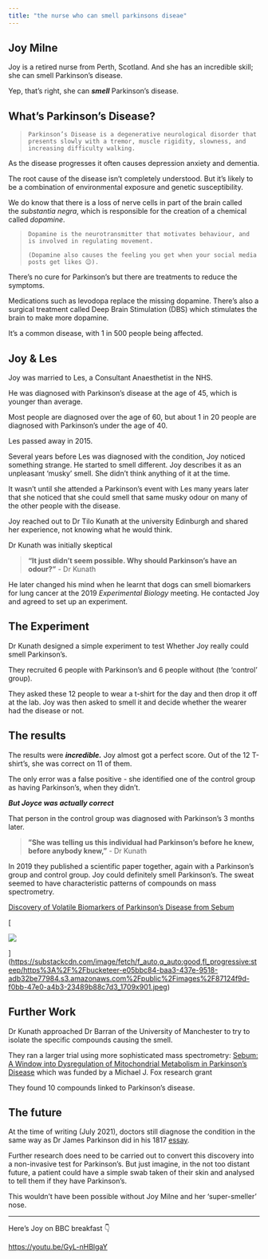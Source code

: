 ```yaml
---
title: "the nurse who can smell parkinsons diseae"
---
```


## Joy Milne

Joy is a retired nurse from Perth, Scotland. And she has an incredible skill; she can smell Parkinson’s disease. 

Yep, that’s right, she can _**smell**_ Parkinson’s disease. 

## What’s Parkinson’s Disease?

> ```
> Parkinson’s Disease is a degenerative neurological disorder that presents slowly with a tremor, muscle rigidity, slowness, and increasing difficulty walking.  
> ```

As the disease progresses it often causes depression anxiety and dementia.

The root cause of the disease isn’t completely understood. But it’s likely to be a combination of environmental exposure and genetic susceptibility. 

We do know that there is a loss of nerve cells in part of the brain called the _substantia negra_, which is responsible for the creation of a chemical called _dopamine_.

> ```
> Dopamine is the neurotransmitter that motivates behaviour, and is involved in regulating movement. 
> 
> (Dopamine also causes the feeling you get when your social media posts get likes 😉). 
> ```

There’s no cure for Parkinson’s but there are treatments to reduce the symptoms. 

Medications such as levodopa replace the missing dopamine. There’s also a surgical treatment called Deep Brain Stimulation (DBS) which stimulates the brain to make more dopamine.

It’s a common disease, with 1 in 500 people being affected.

## Joy & Les

Joy was married to Les, a Consultant Anaesthetist in the NHS. 

He was diagnosed with Parkinson’s disease at the age of 45, which is younger than average.

Most people are diagnosed over the age of 60, but about 1 in 20 people are diagnosed with Parkinson’s under the age of 40.

Les passed away in 2015.

Several years before Les was diagnosed with the condition, Joy noticed something strange. He started to smell different. Joy describes it as an unpleasant ‘musky’ smell. She didn’t think anything of it at the time. 

It wasn’t until she attended a Parkinson’s event with Les many years later that she noticed that she could smell that same musky odour on many of the other people with the disease.

Joy reached out to Dr Tilo Kunath at the university Edinburgh and shared her experience, not knowing what he would think. 

Dr Kunath was initially skeptical 

> **“It just didn’t seem possible. Why should Parkinson’s have an odour?”** - Dr Kunath 

He later changed his mind when he learnt that dogs can smell biomarkers for lung cancer at the 2019 _Experimental Biology_ meeting. He contacted Joy and agreed to set up an experiment.

## The Experiment

Dr Kunath designed a simple experiment to test Whether Joy really could smell Parkinson’s. 

They recruited 6 people with Parkinson’s and 6 people without (the ‘control’ group). 

They asked these 12 people to wear a t-shirt for the day and then drop it off at the lab. Joy was then asked to smell it and decide whether the wearer had the disease or not.

## The results

The results were _**incredible.**_ Joy almost got a perfect score. Out of the 12 T-shirt’s, she was correct on 11 of them. 

The only error was a false positive - she identified one of the control group as having Parkinson’s, when they didn’t. 

_**But Joyce was actually correct**_

That person in the control group was diagnosed with Parkinson’s 3 months later.

> **”She was telling us this individual had Parkinson’s before he knew, before anybody knew,”** - Dr Kunath

In 2019 they published a scientific paper together, again with a Parkinson’s group and control group. Joy could definitely smell Parkinson’s. The sweat seemed to have characteristic patterns of compounds on mass spectrometry. 

[Discovery of Volatile Biomarkers of Parkinson’s Disease from Sebum](https://pubs.acs.org/doi/full/10.1021/acscentsci.8b00879)

[

![](https://substackcdn.com/image/fetch/w_1456,c_limit,f_auto,q_auto:good,fl_progressive:steep/https%3A%2F%2Fbucketeer-e05bbc84-baa3-437e-9518-adb32be77984.s3.amazonaws.com%2Fpublic%2Fimages%2F87124f9d-f0bb-47e0-a4b3-23489b88c7d3_1709x901.jpeg)



](https://substackcdn.com/image/fetch/f_auto,q_auto:good,fl_progressive:steep/https%3A%2F%2Fbucketeer-e05bbc84-baa3-437e-9518-adb32be77984.s3.amazonaws.com%2Fpublic%2Fimages%2F87124f9d-f0bb-47e0-a4b3-23489b88c7d3_1709x901.jpeg)

## Further Work

Dr Kunath approached Dr Barran of the University of Manchester to try to isolate the specific compounds causing the smell.

They ran a larger trial using more sophisticated mass spectrometry: [Sebum: A Window into Dysregulation of Mitochondrial Metabolism in Parkinson’s Disease](https://chemrxiv.org/engage/chemrxiv/article-details/60c74d3bf96a0010de2878e1) which was funded by a Michael J. Fox research grant 

They found 10 compounds linked to Parkinson’s disease.

## The future

At the time of writing (July 2021), doctors still diagnose the condition in the same way as Dr James Parkinson did in his 1817 [essay](https://books.google.co.uk/books/about/An_Essay_on_the_Shaking_Palsy.html?id=GB4-AQAAMAAJ&printsec=frontcover&source=kp_read_button&newbks=1&newbks_redir=1&redir_esc=y).

Further research does need to be carried out to convert this discovery into a non-invasive test for Parkinson’s. But just imagine, in the not too distant future, a patient could have a simple swab taken of their skin and analysed to tell them if they have Parkinson’s.

This wouldn’t have been possible without Joy Milne and her ‘super-smeller’ nose.

---

Here’s Joy on BBC breakfast 👇

https://youtu.be/GyL-nHBlgaY
